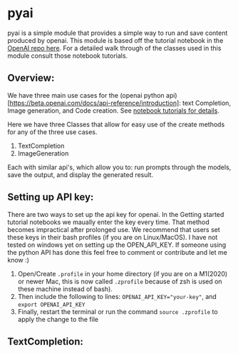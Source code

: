 # pyai

pyai is a simple module that provides a simple way to run and save content produced by openai. This module is based off the tutorial notebook in the [OpenAI repo here](https://github.com/JoetheManHowie/OpenAI). For a detailed walk through of the classes used in this module consult those notebook tutorials.


## Overview:

We have three main use cases for the (openai python api)[https://beta.openai.com/docs/api-reference/introduction]: text Completion, Image generation, and Code creation. See [notebook tutorials for details](https://github.com/JoetheManHowie/OpenAI).

Here we have three Classes that allow for easy use of the create methods for any of the three use cases.

1. TextCompletion
2. ImageGeneration

Each with similar api's, which allow you to: run prompts through the models, save the output, and display the generated result. 


## Setting up API key:

There are two ways to set up the api key for openai. In the Getting started tutorial notebooks we maually enter the key every time. That method becomes impractical after prolonged use. We recommend that users set these keys in their bash profiles (if you are on Linux/MacOS). I have not tested on windows yet on setting up the OPEN_API_KEY. If someone using the python API has done this feel free to comment or contribute and let me know :)

1. Open/Create `.profile` in your home directory (if you are on a M1(2020) or newer Mac, this is now called `.zprofile` because of zsh is used on these machine instead of bash).
2. Then include the following to lines: `OPENAI_API_KEY="your-key"`, and `export OPENAI_API_KEY`
3. Finally, restart the terminal or run the command `source .zprofile` to apply the change to the file


## TextCompletion:

